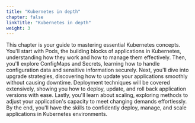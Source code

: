 ```yaml
---
title: "Kubernetes in depth"
chapter: false
linkTitle: "Kubernetes in depth"
weight: 3
---
```


This chapter is your guide to mastering essential Kubernetes concepts. You'll start with Pods, the building blocks of applications in Kubernetes, understanding how they work and how to manage them effectively. Then, you'll explore ConfigMaps and Secrets, learning how to handle configuration data and sensitive information securely. Next, you'll dive into upgrade strategies, discovering how to update your applications smoothly without causing downtime. Deployment techniques will be covered extensively, showing you how to deploy, update, and roll back application versions with ease. Lastly, you'll learn about scaling, exploring methods to adjust your application's capacity to meet changing demands effortlessly. By the end, you'll have the skills to confidently deploy, manage, and scale applications in Kubernetes environments.